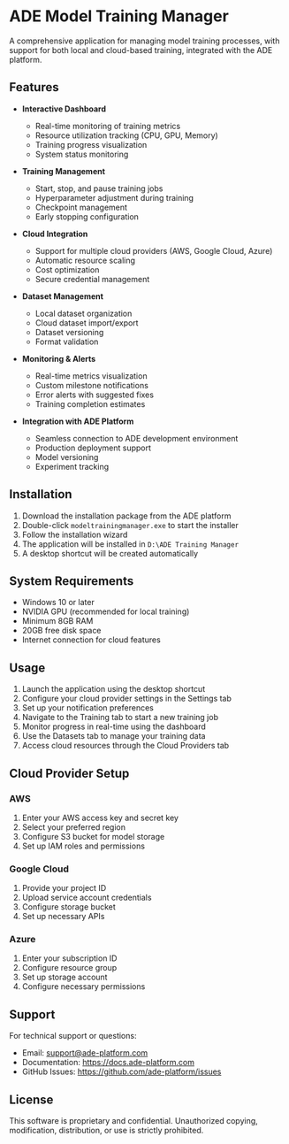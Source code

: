 # ADE Model Training Manager

A comprehensive application for managing model training processes, with support for both local and cloud-based training, integrated with the ADE platform.

## Features

- **Interactive Dashboard**
  - Real-time monitoring of training metrics
  - Resource utilization tracking (CPU, GPU, Memory)
  - Training progress visualization
  - System status monitoring

- **Training Management**
  - Start, stop, and pause training jobs
  - Hyperparameter adjustment during training
  - Checkpoint management
  - Early stopping configuration

- **Cloud Integration**
  - Support for multiple cloud providers (AWS, Google Cloud, Azure)
  - Automatic resource scaling
  - Cost optimization
  - Secure credential management

- **Dataset Management**
  - Local dataset organization
  - Cloud dataset import/export
  - Dataset versioning
  - Format validation

- **Monitoring & Alerts**
  - Real-time metrics visualization
  - Custom milestone notifications
  - Error alerts with suggested fixes
  - Training completion estimates

- **Integration with ADE Platform**
  - Seamless connection to ADE development environment
  - Production deployment support
  - Model versioning
  - Experiment tracking

## Installation

1. Download the installation package from the ADE platform
2. Double-click `modeltrainingmanager.exe` to start the installer
3. Follow the installation wizard
4. The application will be installed in `D:\ADE Training Manager`
5. A desktop shortcut will be created automatically

## System Requirements

- Windows 10 or later
- NVIDIA GPU (recommended for local training)
- Minimum 8GB RAM
- 20GB free disk space
- Internet connection for cloud features

## Usage

1. Launch the application using the desktop shortcut
2. Configure your cloud provider settings in the Settings tab
3. Set up your notification preferences
4. Navigate to the Training tab to start a new training job
5. Monitor progress in real-time using the dashboard
6. Use the Datasets tab to manage your training data
7. Access cloud resources through the Cloud Providers tab

## Cloud Provider Setup

### AWS
1. Enter your AWS access key and secret key
2. Select your preferred region
3. Configure S3 bucket for model storage
4. Set up IAM roles and permissions

### Google Cloud
1. Provide your project ID
2. Upload service account credentials
3. Configure storage bucket
4. Set up necessary APIs

### Azure
1. Enter your subscription ID
2. Configure resource group
3. Set up storage account
4. Configure necessary permissions

## Support

For technical support or questions:
- Email: support@ade-platform.com
- Documentation: https://docs.ade-platform.com
- GitHub Issues: https://github.com/ade-platform/issues

## License

This software is proprietary and confidential. Unauthorized copying, modification, distribution, or use is strictly prohibited. 